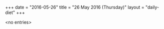 +++
date = "2016-05-26"
title = "26 May 2016 (Thursday)"
layout = "daily-diet"
+++

<p>&lt;no entries&gt;</p>